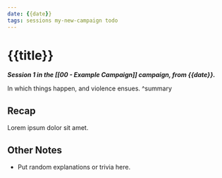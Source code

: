 ```yaml
---
date: {{date}}
tags: sessions my-new-campaign todo
---
```

# {{title}}
***Session 1 in the [[00 - Example Campaign]] campaign, from {{date}}.***

In which things happen, and violence ensues.
^summary

## Recap
Lorem ipsum dolor sit amet.

## Other Notes
- Put random explanations or trivia here.
